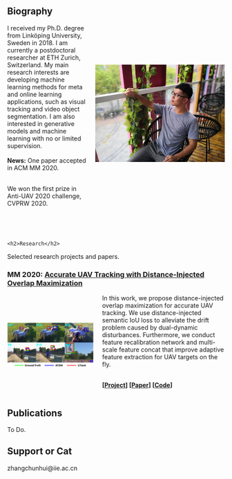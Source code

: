 <head>
<style>
.image-txt-container {
  display:flex;
  align-items:center;
  flex-direction: row;
}
.item-image {
  margin: 0px 20px 0px 0px;
  width: 200px;
}
.profile-image {
  margin: 0px 0px 0px 20px;
  width: 300px;
}
</style>
</head>

<body>

<div class="image-txt-container">
	<div>
<h2>Biography</h2>
I received my Ph.D. degree from Linköping University, Sweden in 2018. I am currently a postdoctoral researcher at ETH Zurich, Switzerland. My main research interests are developing machine learning methods for meta and online learning applications, such as visual tracking and video object segmentation. I am also interested in generative models and machine learning with no or limited supervision.
<br><br>
<b>News:</b> One paper accepted in ACM MM 2020.

<br>We won the first prize in Anti-UAV 2020 challenge, CVPRW 2020.<br>

<br><br>

</div>
<img src="chunhui.jpg" class="profile-image">
</div>

	<h2>Research</h2>

Selected research projects and papers.


<h3><b>MM 2020:</b> <a href="https://github.com/PruneTruong/GLU-Net">Accurate UAV Tracking with Distance-Injected Overlap Maximization</a></h3>
<div class="image-txt-container">
<img src="Motivation.png" class="item-image">
	<div>
In this work, we propose distance-injected overlap maximization for accurate UAV tracking. We use distance-injected semantic IoU loss to alleviate the drift problem caused by dual-dynamic disturbances. Furthermore, we conduct feature recalibration network and multi-scale feature concat that improve adaptive feature extraction for UAV targets on the fly.

<br> <b>[<a href="https://2020.acmmm.org">Project</a>] [<a href="https://2020.acmmm.org/">Paper</a>] [<a href="https://2020.acmmm.org/">Code</a>] </b>
</div></div>


<h2>Publications</h2>
To Do.

<h2>Support or Cat</h2>
zhangchunhui@iie.ac.cn

</body>



